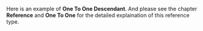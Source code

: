Here is an example of __One To One Descendant__. And please see the chapter __Reference__ and __One To One__ for the detailed explaination of this reference type.
